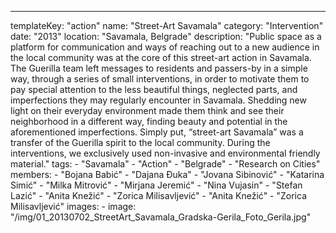 ---
  templateKey: "action"
  name: "Street-Art Savamala"
  category: "Intervention"
  date: "2013"
  location: "Savamala, Belgrade"
  description: "Public space as a platform for communication and ways of reaching out to a new audience in the local community was at the core of this street-art action in Savamala. The Guerilla team left messages to residents and passers-by in a simple way, through a series of small interventions, in order to motivate them to pay special attention to the less beautiful things, neglected parts, and imperfections they may regularly encounter in Savamala. Shedding new light on their everyday environment made them think and see their neighborhood in a different way, finding beauty and potential in the aforementioned imperfections. Simply put, “street-art Savamala” was a transfer of the Guerilla spirit to the local community. During the interventions, we exclusively used non-invasive and environmental friendly material."
  tags:
    - "Savamala"
    - "Action"
    - "Belgrade"
    - "Research on Cities"
  members:
    - "Bojana Babić"
    - "Dajana Đuka"
    - "Jovana Sibinović"
    - "Katarina Simić"
    - "Milka Mitrović"
    - "Mirjana Jeremić"
    - "Nina Vujasin"
    - "Stefan Lazić"
    - "Anita Knežić"
    - "Zorica Milisavljević"
    - "Anita Knežić"
    - "Zorica Milisavljević"
  images:
    -
      image: "/img/01_20130702_StreetArt_Savamala_Gradska-Gerila_Foto_Gerila.jpg"
